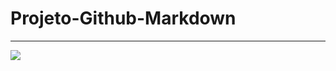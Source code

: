 # Projeto-Github-Markdown
------
![](https://media0.giphy.com/media/v1.Y2lkPTc5MGI3NjExNmhkdnB3aThseHB4cTFibGtzbzM5M3lpYWtmaDM2aGRvampzOWRvNCZlcD12MV9pbnRlcm5hbF9naWZfYnlfaWQmY3Q9cw/ou60s0z0v7JzSWGn8C/giphy.gif)